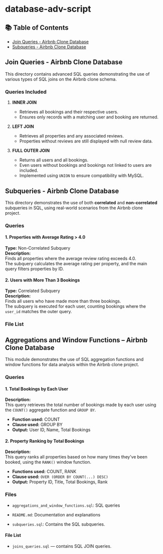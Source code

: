 # database-adv-script
## 📚 Table of Contents

- [Join Queries - Airbnb Clone Database](#join-queries---airbnb-clone-database)
- [Subqueries - Airbnb Clone Database](#subqueries---airbnb-clone-database)

## Join Queries - Airbnb Clone Database


This directory contains advanced SQL queries demonstrating the use of various types of SQL joins on the Airbnb clone schema.

### Queries Included

1. **INNER JOIN**
   - Retrieves all bookings and their respective users.
   - Ensures only records with a matching user and booking are returned.

2. **LEFT JOIN**
   - Retrieves all properties and any associated reviews.
   - Properties without reviews are still displayed with null review data.

3. **FULL OUTER JOIN**
   - Returns all users and all bookings.
   - Even users without bookings and bookings not linked to users are included.
   - Implemented using `UNION` to ensure compatibility with MySQL.

## Subqueries - Airbnb Clone Database

This directory demonstrates the use of both **correlated** and **non-correlated** subqueries in SQL, using real-world scenarios from the Airbnb clone project.

### Queries

#### 1. Properties with Average Rating > 4.0

**Type:** Non-Correlated Subquery  
**Description:**  
Finds all properties where the average review rating exceeds 4.0.  
The subquery calculates the average rating per property, and the main query filters properties by ID.

#### 2. Users with More Than 3 Bookings

**Type:** Correlated Subquery  
**Description:**  
Finds all users who have made more than three bookings.  
The subquery is executed for each user, counting bookings where the `user_id` matches the outer query.

### File List

## Aggregations and Window Functions – Airbnb Clone Database

This module demonstrates the use of SQL aggregation functions and window functions for data analysis within the Airbnb clone project.

### Queries

#### 1. Total Bookings by Each User

**Description:**  
This query retrieves the total number of bookings made by each user using the `COUNT()` aggregate function and `GROUP BY`.

- **Function used:** COUNT
- **Clause used:** GROUP BY
- **Output:** User ID, Name, Total Bookings

#### 2. Property Ranking by Total Bookings

**Description:**  
This query ranks all properties based on how many times they've been booked, using the `RANK()` window function.

- **Functions used:** COUNT, RANK
- **Clause used:** `OVER (ORDER BY COUNT(...) DESC)`
- **Output:** Property ID, Title, Total Bookings, Rank

### Files

- `aggregations_and_window_functions.sql`: SQL queries
- `README.md`: Documentation and explanations

- `subqueries.sql`: Contains the SQL subqueries.


#### File List

- `joins_queries.sql` — contains SQL JOIN queries.

